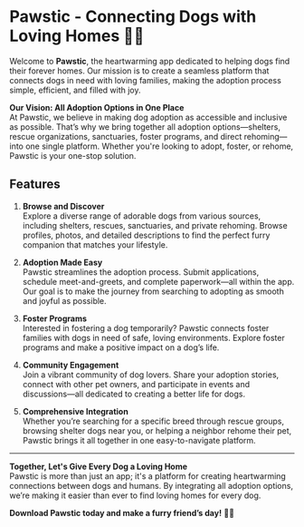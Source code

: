# Pawstic - Connecting Dogs with Loving Homes 🐾🏡
Welcome to **Pawstic**, the heartwarming app dedicated to helping dogs find their forever homes. Our mission is to create a seamless platform that connects dogs in need with loving families, making the adoption process simple, efficient, and filled with joy.  

**Our Vision: All Adoption Options in One Place**  
At Pawstic, we believe in making dog adoption as accessible and inclusive as possible. That’s why we bring together all adoption options—shelters, rescue organizations, sanctuaries, foster programs, and direct rehoming—into one single platform. Whether you're looking to adopt, foster, or rehome, Pawstic is your one-stop solution.  

## Features

1. **Browse and Discover**  
   Explore a diverse range of adorable dogs from various sources, including shelters, rescues, sanctuaries, and private rehoming. Browse profiles, photos, and detailed descriptions to find the perfect furry companion that matches your lifestyle.  

2. **Adoption Made Easy**  
   Pawstic streamlines the adoption process. Submit applications, schedule meet-and-greets, and complete paperwork—all within the app. Our goal is to make the journey from searching to adopting as smooth and joyful as possible.  

3. **Foster Programs**  
   Interested in fostering a dog temporarily? Pawstic connects foster families with dogs in need of safe, loving environments. Explore foster programs and make a positive impact on a dog’s life.  

4. **Community Engagement**  
   Join a vibrant community of dog lovers. Share your adoption stories, connect with other pet owners, and participate in events and discussions—all dedicated to creating a better life for dogs.  

5. **Comprehensive Integration**  
   Whether you’re searching for a specific breed through rescue groups, browsing shelter dogs near you, or helping a neighbor rehome their pet, Pawstic brings it all together in one easy-to-navigate platform.  

---

**Together, Let's Give Every Dog a Loving Home**  
Pawstic is more than just an app; it's a platform for creating heartwarming connections between dogs and humans. By integrating all adoption options, we’re making it easier than ever to find loving homes for every dog.  

**Download Pawstic today and make a furry friend’s day!** 🐾🏡  
